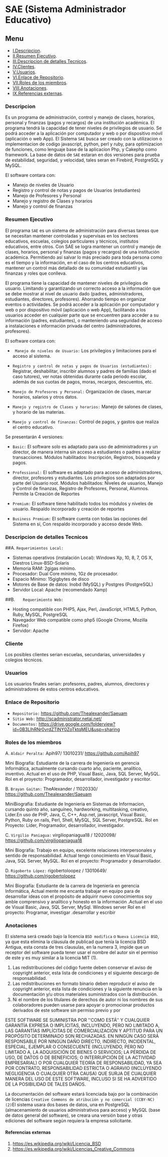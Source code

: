 
#                                     SAE (Sistema Administrador Educativo)  

## Menu
- [I.Descripcion](#Descripcion).
- [II.Resumen Ejecutivo](#Resumen-Ejecutivo).
- [III.Descripcion de detalles Tecnicos](#Descripcion-de-detalles-Tecnicos).
- [IV.Clientes](#Clientes).
- [V.Usuarios](#Usuarios).
- [VI.Enlace de Repositorio](#Enlace-de-Repositorio).
- [VII.Roles de los miembros](#Roles-de-los-miembros).
- [VIII.Anotaciones](#Anotaciones).
- [IX.Referencias externas](#Referencias-externas).
  
### <a name="Descripcion"></a>Descripcion

Es un programa de administración, control y manejo de clases, horarios, personal y finanzas (pagos y recargos) de una institución académica. El programa tendrá la capacidad de tener niveles de privilegios de usuario. Se podrá acceder a la aplicación por computador y web o por dispositivo móvil (aplicación o web App).
El Sistema `SAE` busca ser creado con la utilizacion o implementacion de codigo javascript, python, perl y ruby, para optimizacion de funciones, como lenguaje base de la aplicacion Php, y Cakephp como framework.
La base de datos de `SAE` estaran en dos versiones para prueba de estabilidad, seguridad, y velocidad, tales seran en Firebird, PostgreSQL y MySQL.

El software contara con:

* Manejo de niveles de Usuario
* Registro y control de notas y pagos de Usuarios (estudiantes)
* Manejo de Profesores y Personal
* Manejo y registro de Clases y horarios
* Manejo y control de finanzas
 
### <a name="Resumen-Ejecutivo"></a>Resumen Ejecutivo

El programa `SAE` es un sistema de administración para diversas tareas que  se necesitan mantener controladas y supervisas en los sectores educativos, escuelas, colegios particulares y técnicos, institutos educativos, entre otros. Con SAE se logra mantener un control y manejo de clases, horarios, personal y finanzas (pagos y recargos) de una institución académica. Permitiendo así salvar lo más preciado para toda persona como es el tiempo y la información, en el caso de los centros educativos, mantener un control más detallado de su comunidad estudiantil y las finanzas y roles que conlleva.

El programa tiene la capacidad de mantener niveles de privilegios de usuario. Limitando y garantizando un correcto acceso a la información que se debe mostrar al nivel de usuario dado (padres, administradores, estudiantes, directores, profesores). Ahorrando tiempo en organizar eventos o actividades. Se podrá acceder a la aplicación por computador y web o por dispositivo móvil (aplicación o web App), facilitando a los usuarios acceder en cualquier parte que se encuentren para acceder a su información (padres, estudiantes), o manteniendo una seguridad de acceso a instalaciones e información privada del centro (administradores, profesores).

El software contara con:

- ` Manejo de niveles de Usuario:` Los privilegios y limitaciones para el acceso al sistema.

- `Registro y control de notas y pagos de Usuarios (estudiantes):` Registrar, deshabilitar, inscribir alumnos y padres de familias (dado el caso tutores), ver notas obtenidas durante cada periodo escolar, además de sus cuotas de pagos, moras, recargos, descuentos, etc.

- `Manejo de Profesores y Personal:` Organización de clases, marcar horarios, salarios y otros datos.

- `Manejo y registro de Clases y horarios:` Manejo de salones de clases, y horario de las materias.

-  `Manejo y control de finanzas:` Control de pagos, y gastos que realiza el centro educativo.

Se presentarán 4 versiones:

- `Basic:` El software solo es adaptado para uso de administradores y un director, de manera interna sin acceso a estudiantes o padres a realizar transacciones. Módulos habilitados: Inscripción, Registros, búsqueda y pagos. 

- `Professional:` El software es adaptado para acceso de administradores, director, profesores y estudiantes. Los privilegios son adaptados por parte del Usuario root. Módulos habilitados: Niveles de usuarios, Manejo y Control de finanzas, Registro de Profesores, Personal, Alumnos. Permite la Creación de Reportes

- `Premium:` El software tiene habilitado todos los módulos y niveles de usuario. Respaldo incorporado y creación de reportes 

- `Business Premium:` El software cuenta con todas las opciones del Sistema en sí, Con respaldo incorporado y acceso desde Web.

### <a name="Descripcion-de-detalles-Tecnico"></a>Descripcion de detalles Tecnicos

##A. 	`Requerimientos Local:` 

- Sistemas operativos (instalación Local): Windows Xp, 10, 8, 7, OS X, Diestros Linux-BSD-Solaris
- Memoria RAM: 2gigas mínimo.
- Procesador: Dual Core mínimo, 1Gz de procesador.
- Espacio Mínimo: 15gigbytes de disco
- Motores de Base de datos: Inobd (MySQL) y Postgres (PostgreSQL)
- Servidor Local: Apache (recomendado Xamp)

##B.	`	Requerimiento Web:` 

- Hosting compatible con PHP5, Ajax, Perl, JavaScript, HTML5, Python, Ruby, 
  MySQL, PostgreSQL
- Navegador Web compatible como php5 (Google Chrome, Mozilla Firefox)
- Servidor: Apache

### <a name="Cliente"></a>Cliente

Los posibles clientes serian escuelas, secundarias, universidades y colegios técnicos.

### <a name="Usuario"></a>Usuarios

Los usuarios finales serian: profesores, padres, alumnos, directores y administradores de estos centros educativos.

### <a name="Encale-de-Repositorio"></a>Enlace de Repositorio

- `Repositorio:` https://github.com/Thealexander/Saeuam
- `Sitio Web:` http://scadministrator.netai.net/
- `Documentos:` https://drive.google.com/folderview?id=0B3LlhRNr0vrdZTlNY0ZoTktqMEU&usp=sharing

  
### <a name="Roles-de-los-miembros"></a>Roles de los miembros

A.	 `Aldair Peralta:` Apih97/ 13010231/ https://github.com/Apih97

Mini Biografía: Estudiante de la carrera de Ingeniería en gerencia Informática, 
actualmente cursando cuarto año, paciente, analítico, inventivo. Actual en el uso de PHP, Visual Basic, Java, SQL Server, MySQL.
Rol en el proyecto: Programador, desarrollador, investigador y escritor.

B.	`Brayan Gaitan:` TheAlexander / 11020330/ https://github.com/Thealexander/Saeuam

MiniBiografia: Estudiante de Ingenieria en Sistemas de Informacion, cursando quinto año, sanguíneo, hardworking, multitasking, creativo, Lider.En uso de PHP, Java, C, C++, Asp.net, javascript, Visual Basic, Python, Ruby on rails, Perl, Shell, MySQL, SQL Server, PostgreSQL. 
Rol en Proyecto: Líder, Programador, desarrollador, investigador.
 
C.	`Virgilio Paniagua:` virgiliopaniagua18 / 12020098/ https://github.com/virgiliopaniagua18

Mini Biografía: Trabajo en equipo, excelente relaciones interpersonales y sentido de responsabilidad. Actual tengo conocimiento en Visual Basic, Java, SQL Server, MySQL.
Rol en el proyecto: Programador y desarrollador.

D.	`Rigoberto López:` rigobertoloopez / 13010649/ https://github.com/rigobertolopez

Mini Biografía: Estudiante de la carrera de Ingeniería en gerencia Informática, Actual mente me encanta trabajar en equipo para de desarrollar ideas con el propósito de adquirir nuevo conocimientos soy amble comprensivo y analítico y honesto en la información .Actual en el uso de Visual Basic, Java, SQL Server, MySql. Windows server
Rol en el proyecto: Programar, investigar .desarrollar y escribir

### <a name="Anotaciones"></a>Anotaciones

El sistema será creado bajo la licencia `BSD modifica` o `Nueva Licencia BSD`, ya que esta elimina la cláusula de publicad que tenía la licencia BSD Antigua, esta consta de tres clausulas, en la numera 3, impide que un receptor del software pueda tener usar el nombre del autor sin el permiso de este y es muy similar a la licencia MIT (1).

1. Las redistribuciones del código fuente deben conservar el aviso de copyright anterior, esta lista de condiciones y el siguiente descargo de responsabilidad.
2. Las redistribuciones en formato binario deben reproducir el aviso de copyright anterior, esta lista de condiciones y la siguiente renuncia en la documentación y/u otros materiales suministrados con la distribución.
3. Ni el nombre de los titulares de derechos de autor ni los nombres de sus colaboradores pueden usarse para apoyar o promocionar productos derivados de este software sin permiso previo y por 

ESTE SOFTWARE SE SUMINISTRA POR <TITULAR DEL COPYRIGHT> ''COMO ESTÁ'' Y CUALQUIER GARANTÍA EXPRESA O IMPLÍCITAS, INCLUYENDO, PERO NO LIMITADO A, LAS GARANTÍAS IMPLÍCITAS DE COMERCIALIZACIÓN Y APTITUD PARA UN PROPÓSITO DETERMINADO SON RECHAZADAS. EN NINGÚN CASO <TITULAR DEL COPYRIGHT> SERÁ RESPONSABLE POR NINGÚN DAÑO DIRECTO, INDIRECTO, INCIDENTAL, ESPECIAL, EJEMPLAR O CONSECUENTE (INCLUYENDO, PERO NO LIMITADO A, LA ADQUISICIÓN DE BIENES O SERVICIOS; LA PÉRDIDA DE USO, DE DATOS O DE BENEFICIOS; O INTERRUPCIÓN DE LA ACTIVIDAD EMPRESARIAL) O POR CUALQUIER TEORÍA DE RESPONSABILIDAD, YA SEA POR CONTRATO, RESPONSABILIDAD ESTRICTA O AGRAVIO (INCLUYENDO NEGLIGENCIA O CUALQUIER OTRA CAUSA) QUE SURJA DE CUALQUIER MANERA DEL USO DE ESTE SOFTWARE, INCLUSO SI SE HA ADVERTIDO DE LA POSIBILIDAD DE TALES DAÑOS.

La documentación del software estará licenciada bajo por la combinación de licencias `Creative Commons de atribución y no comercial (CCBY-NC) (2)`El sistema usara dos bases de datos, una en PostgreSQL (almacenamiento de usuarios administrativos para acceso) y MySQL (base de datos general del software), se creara una versión base y otras ediciones del software según requiera la empresa solicitante.

#### <a name="Referencias-externas"></a>Referencias externas
                       
1. https://es.wikipedia.org/wiki/Licencia_BSD
2. https://es.wikipedia.org/wiki/Licencias_Creative_Commons
